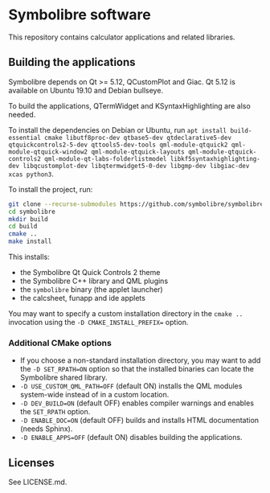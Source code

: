 # Symbolibre software

This repository contains calculator applications and related libraries.

## Building the applications

Symbolibre depends on Qt >= 5.12, QCustomPlot and Giac.
Qt 5.12 is available on Ubuntu 19.10 and Debian bullseye.

To build the applications, QTermWidget and KSyntaxHighlighting are also needed.

To install the dependencies on Debian or Ubuntu, run `apt install
build-essential cmake libutf8proc-dev qtbase5-dev qtdeclarative5-dev qtquickcontrols2-5-dev
qttools5-dev-tools qml-module-qtquick2 qml-module-qtquick-window2 qml-module-qtquick-layouts
qml-module-qtquick-controls2 qml-module-qt-labs-folderlistmodel libkf5syntaxhighlighting-dev
libqcustomplot-dev libqtermwidget5-0-dev libgmp-dev libgiac-dev xcas python3`.

To install the project, run:
```sh
git clone --recurse-submodules https://github.com/symbolibre/symbolibre.git
cd symbolibre
mkdir build
cd build
cmake ..
make install
```

This installs:
- the Symbolibre Qt Quick Controls 2 theme
- the Symbolibre C++ library and QML plugins
- the `symbolibre` binary (the applet launcher)
- the calcsheet, funapp and ide applets

You may want to specify a custom installation directory in the `cmake ..`
invocation using the `-D CMAKE_INSTALL_PREFIX=` option.

### Additional CMake options

- If you choose a non-standard installation directory, you may want to add
the `-D SET_RPATH=ON` option so that the installed binaries can locate the
Symbolibre shared library.
- `-D USE_CUSTOM_QML_PATH=OFF` (default ON) installs the QML modules system-wide
instead of in a custom location.
- `-D DEV_BUILD=ON` (default OFF) enables compiler warnings and enables the `SET_RPATH` option.
- `-D ENABLE_DOC=ON` (default OFF) builds and installs HTML documentation (needs Sphinx).
- `-D ENABLE_APPS=OFF` (default ON) disables building the applications.

## Licenses

See LICENSE.md.
